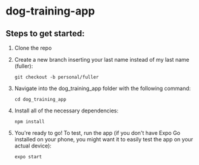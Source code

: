 # dog-training-app

## Steps to get started: ##

1. Clone the repo

2. Create a new branch inserting your last name instead of my last name (fuller):

    `git checkout -b personal/fuller`

3. Navigate into the dog_training_app folder with the following command:

    `cd dog_training_app`
    
4. Install all of the necessary dependencies:

    `npm install`
    
5. You're ready to go! To test, run the app (if you don't have Expo Go installed on your phone, you might want it to easily test the app on your actual device):

    `expo start`

